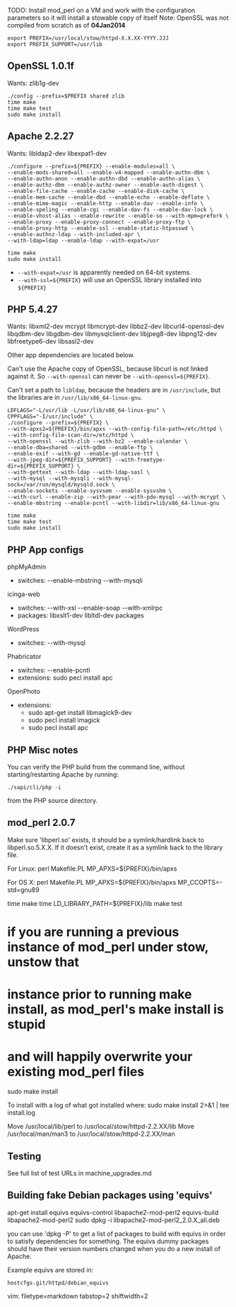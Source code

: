 TODO: Install mod_perl on a VM and work with the configuration parameters so
it will install a stowable copy of itself
Note: OpenSSL was not compiled from scratch as of **04Jan2014**

    export PREFIX=/usr/local/stow/httpd-X.X.XX-YYYY.JJJ
    export PREFIX_SUPPORT=/usr/lib

OpenSSL 1.0.1f
--------------
Wants: zlib1g-dev

    ./config --prefix=$PREFIX shared zlib
    time make
    time make test
    sudo make install

Apache 2.2.27
-------------
Wants: libldap2-dev libexpat1-dev

    ./configure --prefix=${PREFIX} --enable-modules=all \
    --enable-mods-shared=all --enable-v4-mapped --enable-authn-dbm \
    --enable-authn-anon --enable-authn-dbd --enable-authn-alias \
    --enable-authz-dbm --enable-authz-owner --enable-auth-digest \
    --enable-file-cache --enable-cache --enable-disk-cache \
    --enable-mem-cache --enable-dbd --enable-echo --enable-deflate \
    --enable-mime-magic --enable-http --enable-dav --enable-info \
    --enable-speling --enable-cgi --enable-dav-fs --enable-dav-lock \
    --enable-vhost-alias --enable-rewrite --enable-so --with-mpm=prefork \
    --enable-proxy --enable-proxy-connect --enable-proxy-ftp \
    --enable-proxy-http --enable-ssl --enable-static-htpasswd \
    --enable-authnz-ldap --with-included-apr \
    --with-ldap=ldap --enable-ldap --with-expat=/usr

    time make
    sudo make install

- `--with-expat=/usr` is apparently needed on 64-bit systems.
- `--with-ssl=${PREFIX}` will use an OpenSSL library installed into
  `${PREFIX}`

PHP 5.4.27
----------
Wants:  libxml2-dev mcrypt libmcrypt-dev libbz2-dev libcurl4-openssl-dev
        libqdbm-dev libgdbm-dev libmysqlclient-dev libjpeg8-dev
        libpng12-dev libfreetype6-dev libsasl2-dev

Other app dependencies are located below.

Can't use the Apache copy of OpenSSL, because libcurl is not linked against
it.  So `--with-openssl` can never be `--with-openssl=${PREFIX}`.

Can't set a path to `libldap`, because the headers are in `/usr/include`, but
the libraries are in `/usr/lib/x86_64-linux-gnu`.

    LDFLAGS="-L/usr/lib -L/usr/lib/x86_64-linux-gnu" \
    CPPFLAGS="-I/usr/include" \
    ./configure --prefix=${PREFIX} \
    --with-apxs2=${PREFIX}/bin/apxs --with-config-file-path=/etc/httpd \
    --with-config-file-scan-dir=/etc/httpd \
    --with-openssl --with-zlib --with-bz2 --enable-calendar \
    --enable-dba=shared --with-gdbm --enable-ftp \
    --enable-exif --with-gd --enable-gd-native-ttf \
    --with-jpeg-dir=${PREFIX_SUPPORT} --with-freetype-dir=${PREFIX_SUPPORT} \
    --with-gettext --with-ldap --with-ldap-sasl \
    --with-mysql --with-mysqli --with-mysql-sock=/var/run/mysqld/mysqld.sock \
    --enable-sockets --enable-sysvsem --enable-sysvshm \
    --with-curl --enable-zip --with-pear --with-pdo-mysql --with-mcrypt \
    --enable-mbstring --enable-pcntl --with-libdir=lib/x86_64-linux-gnu

    time make
    time make test
    sudo make install

PHP App configs
---------------
phpMyAdmin
- switches: --enable-mbstring --with-mysqli

icinga-web
- switches: --with-xsl --enable-soap --with-xmlrpc 
- packages: libxslt1-dev libltdl-dev packages

WordPress
- switches: --with-mysql

Phabricator 
- switches: --enable-pcntl
- extensions: sudo pecl install apc

OpenPhoto 
- extensions:
  - sudo apt-get install libmagick9-dev
  - sudo pecl install imagick
  - sudo pecl install apc

PHP Misc notes
--------------
You can verify the PHP build from the command line, without
starting/restarting Apache by running:

    ./sapi/cli/php -i

from the PHP source directory.

mod_perl 2.0.7
--------------
Make sure 'libperl.so' exists, it should be a symlink/hardlink back to
libperl.so.5.X.X.  If it doesn't exist, create it as a symlink back to the
library file.

For Linux:
perl Makefile.PL MP_APXS=${PREFIX}/bin/apxs 

For OS X:
perl Makefile.PL MP_APXS=${PREFIX}/bin/apxs MP_CCOPTS=-std=gnu89

time make
time LD_LIBRARY_PATH=${PREFIX}/lib make test
# if you are running a previous instance of mod_perl under stow, unstow that
# instance prior to running make install, as mod_perl's make install is stupid
# and will happily overwrite your existing mod_perl files
sudo make install

To install with a log of what got installed where:
sudo make install 2>&1 | tee install.log

Move /usr/local/lib/perl to /usr/local/stow/httpd-2.2.XX/lib
Move /usr/local/man/man3 to /usr/local/stow/httpd-2.2.XX/man

Testing
-------
See full list of test URLs in machine_upgrades.md

Building fake Debian packages using 'equivs'
--------------------------------------------
apt-get install equivs
equivs-control libapache2-mod-perl2
equivs-build libapache2-mod-perl2
sudo dpkg -i libapache2-mod-perl2_2.0.X_all.deb

you can use 'dpkg -P' to get a list of packages to build with equivs in order
to satisfy dependencies for something.  The equivs dummy packages should have
their version numbers changed when you do a new install of Apache.

Example equivs are stored in:

    hostcfgs.git/httpd/debian_equivs

vim: filetype=markdown tabstop=2 shiftwidth=2
